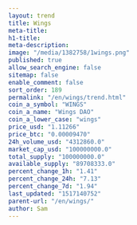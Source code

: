 ```yaml
---
layout: trend
title: Wings
meta-title: 
h1-title: 
meta-description: 
image: "/media/1382758/1wings.png"
published: true
allow_search_engine: false
sitemap: false
enable_comment: false
sort_order: 189
permalink: "/en/wings/trend.html"
coin_a_symbol: "WINGS"
coin_a_name: "Wings DAO"
coin_a_lower_case: "wings"
price_usd: "1.11266"
price_btc: "0.00009470"
24h_volume_usd: "4312860.0"
market_cap_usd: "100000000.0"
total_supply: "100000000.0"
available_supply: "89708333.0"
percent_change_1h: "1.41"
percent_change_24h: "7.13"
percent_change_7d: "1.94"
last_updated: "1517140752"
parent-url: "/en/wings/"
author: Sam
---
```


